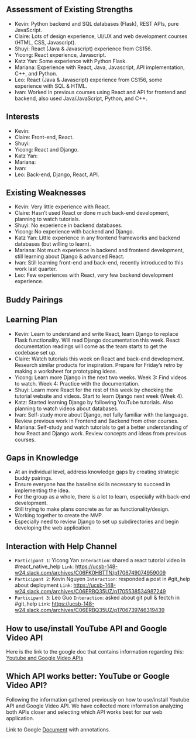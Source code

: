 ## Assessment of Existing Strengths
- Kevin: Python backend and SQL databases (Flask), REST APIs, pure JavaScript.
- Claire: Lots of design experience, UI/UX and web development courses (HTML, CSS, Javascript).
- Shuyi: React (Java & Javascript) experience from CS156.
- Yicong: React experience, Javascript.
- Katz Yan: Some experience with Python Flask.
- Mariana: Experience with React, Java, Javascript, API implementation, C++, and Python.
- Leo: React (Java & Javascript) experience from CS156, some experience with SQL & HTML.
- Ivan: Worked in previous courses using React and API for frontend and backend, also used Java/JavaScript, Python, and C++.

## Interests
- Kevin:
- Claire: Front-end, React.
- Shuyi:
- Yicong: React and Django.
- Katz Yan:
- Mariana:
- Ivan:
- Leo: Back-end, Django, React, API.

## Existing Weaknesses
- Kevin: Very little experience with React.
- Claire: Hasn’t used React or done much back-end development, planning to watch tutorials.
- Shuyi: No experience in backend databases.
- Yicong: No experience with backend and Django.
- Katz Yan: Little experience in any frontend frameworks and backend databases (but willing to learn).
- Mariana: Not much experience in backend and frontend development, still learning about Django & advanced React.
- Ivan: Still learning front-end and back-end, recently introduced to this work last quarter.
- Leo: Few experiences with React, very few backend development experience.

## Buddy Pairings

## Learning Plan
- Kevin: Learn to understand and write React, learn Django to replace Flask functionality. Will read Django documentation this week. React documentation readings will come as the team starts to get the codebase set up.
- Claire: Watch tutorials this week on React and back-end development. Research similar products for inspiration. Prepare for Friday’s retro by making a worksheet for prototyping ideas.
- Yicong: Learn more Django in the next two weeks. Week 3: Find videos to watch. Week 4: Practice with the documentation.
- Shuyi: Learn more React for the rest of this week by checking the tutorial website and videos. Start to learn Django next week (Week 4).
- Katz: Started learning Django by following YouTube tutorials. Also planning to watch videos about databases.
- Ivan: Self-study more about Django, not fully familiar with the language. Review previous work in Frontend and Backend from other courses.
- Mariana: Self-study and watch tutorials to get a better understanding of how React and Django work. Review concepts and ideas from previous courses.

## Gaps in Knowledge
- At an individual level, address knowledge gaps by creating strategic buddy pairings.
- Ensure everyone has the baseline skills necessary to succeed in implementing the idea.
- For the group as a whole, there is a lot to learn, especially with back-end development.
- Still trying to make plans concrete as far as functionality/design.
- Working together to create the MVP.
- Especially need to review Django to set up subdirectories and begin developing the web application.

## Interaction with Help Channel
- `Participant 1`: Yicong Yan   `Interaction`: shared a react tutorial video in #react_native_help `Link`: https://ucsb-148-w24.slack.com/archives/C06FK0HBTTN/p1706749074959009
- `Participant 2`: Kevin Nguyen `Interaction`: responded a post in #git_help about deployment `Link`: https://ucsb-148-w24.slack.com/archives/C06ERBQ35UZ/p1705538534987249
- `Participant 3`: Leo Guo      `Interaction`: asked about git pull & fectch in #git_help `Link`: https://ucsb-148-w24.slack.com/archives/C06ERBQ35UZ/p1706739746319439


## How to use/install YouTube API and Google Video API
Here is the link to the google doc that contains information regarding this: [Youtube and Google Video APIs](https://docs.google.com/document/d/1Glurlro8GAa9w_fcR5Utq4puWT7ExH-Lq8BftbrC9Ww/edit?usp=sharing)

## Which API works better: YouTube or Google Video API?
Following the information gathered previously on how to use/install Youtube API and Google Video API. We have collected more information analyzing both APIs closer and selecting which API works best for our web application.

Link to Google [Document](https://docs.google.com/document/d/1I_mDXdtXqSkHSNDL63HPnIwJkrEH3b_gC4Du7Rp50s4/edit?usp=sharing) with annotations.
